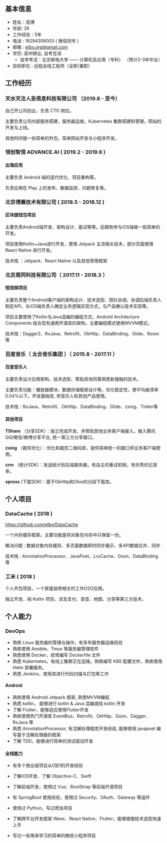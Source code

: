 
## 基本信息 ##

* 姓名：高博
* 年龄: 26
* 工作经验：5年
* 电话 : 18294306003 ( 微信同号 )
* 邮箱 : etby.org@gmail.com
* 学历: 高中肄业, 自考在读
  * 自学考试：北京邮电大学 —— 计算机及应用（专科） （预计2-3年毕业）
* 目标职位 : 远程全栈工程师（全职/兼职）

## 工作经历 ##

### 天水天注人圣信息科技有限公司 （2019.8 - 至今）

自己开公司创业，负责 CTO 岗位。

主要负责公司内部服务搭建，服务器运维，Kubernetes 集群搭建和管理，网站的开发与上线。

其他时间接一些简单的外包，简单网站开发与小程序开发。

### 领创智信 ADVANCE.AI ( 2019.2 - 2019.6 )

#### 出海应用

主要负责 Android 端的迭代优化、项目重构等。

负责应用在 Play 上的发布、数据监控、问题修复等。

### 北京博晨技术有限公司 ( 2018.5 - 2018.12 )

#### 区块链钱包项目

主要负责Android端开发、架构设计、面试等等。后期有参与iOS端做一些简单的开发。

项目使用Kotlin+Java进行开发，使用 Jetpack 主流相关技术，部分页面使用 React Native 进行开发。

技术栈 ：Jetpack、React Native 以及其他常用框架

### 北京周同科技有限公司（ 2017.11 - 2018.3 ）

#### 短视频项目 

主要负责整个Android客户端的架构设计、技术选型、团队协调，协调后端负责人制定API，与iOS端负责人确定业务逻辑实现方式，与产品确认技术实现等。

项目主要使用了Kotlin与Java混编的编程方式，Android Architecture Components 结合现有通用开源库的架构，主要编程模式使用MVVM模式。

技术栈：Dagger2、RxJava、Retrofit、OkHttp、DataBinding、Glide、Room等

### 百度音乐（ 太合音乐集团 ）（ 2015.8 - 2017.11 ） ###

#### 百度音乐人

主要负责设计应用架构、技术选型、帮助其他同事熟悉新接触的技术。

主要负责功能：播放器模块、数据存储框架设计等。优化稳定性，使平均崩溃率0.04%以下。开发基础库, 供音乐人和其他产品使用。

技术栈：RxJava、Retrofit、OkHttp、DataBinding、Glide、zxing、Tinker等

#### 其他项目

**TShare** （分享SDK）：独立完成开发，并帮助其他业务客户端接入。接入腾讯QQ/微信/微博分享平台, 统一第三方分享接口。

**zxing** （裁剪优化）：优化和裁剪二维码库，提供简单统一的接口供业务客户端使用。

**crm** （统计SDK）：发送统计到后端服务器，有自主的重试机制，有优秀的记录率。

**xpress** (下载SDK)：基于OkHttp和Okio的分段下载库。

## 个人项目

### DataCache ( 2018 )

https://github.com/etby/DataCache

一个内存缓存框架。主要功能是将对象在内存中只保留一份。

解决问题 : 数据对象内存缓存、多页面数据即时同步展示、多API数据合并、同步

技术栈 : AnnotationProcessor、JavaPoet、LruCache、Gson、DataBInding 等

### 工米 ( 2018 )

个人外包项目，一个房屋装修相关的工作O2O应用。

独立开发，纯 Kotlin 项目，涉及支付、录音、地图、分享等第三方技术。

## 个人能力 ##

### DevOps

- 熟练 Linux 服务器的管理与操作，有多年服务器运维经验
- 熟练使用 Ansible、Tmux 等服务器管理软件 
- 熟悉使用 Docker，经常编写 Dockerfile 文件
- 熟悉 Kubernetes，有线上集群正在运维。熟练编写 K8S 配置文件，熟练使用 Helm 部署服务。
- 熟悉 Jenkins，使用其进行代码扫描与打包等工作 

#### Android 

* 熟练使用 Android Jetpack 框架, 熟悉MVVM编程
* 熟悉 kotlin， 能够进行 kotlin & Java 混编或纯 kotlin 开发
* 了解 Flutter，能够适应使用Flutter开发
* 熟练使用热门开源库 EventBus、Retrofit、OkHttp、Gson、Dagger、RxJava 等
* 熟悉 AnnotationProcessor, 有注解处理框库开发经验, 能够使用 javapoet 编写基于注解处理器的框架
* 了解 TDD，能够进行简单的测试驱动开发

#### 全栈能力

- 有多个商业级项目从0到1的开发经验

- 了解iOS开发、了解 Objective-C、Swift

- 了解前端开发，使用过 Vue、BootStrap 等前端开源项目

- 有 SpringBoot 使用经验，使用过 Security、OAuth、Gateway 等组件

- 使用过 Python，写过爬虫项目

- 了解跨平台开发框架 Weex、React Native、Flutter，能够根据技术选型快速上手

- 写过一些用来学习的简单的微信小程序项目

  
